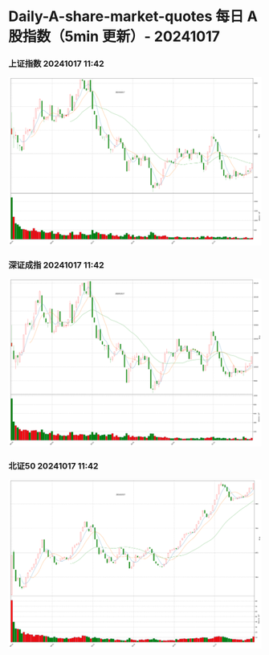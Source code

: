 
# Daily-A-share-market-quotes 每日 A 股指数（5min 更新）- 20241017

### 上证指数 20241017 11:42
![](./fig/2024/10/20241017-sh000001.png)

### 深证成指 20241017 11:42
![](./fig/2024/10/20241017-sz399001.png)

### 北证50 20241017 11:42
![](./fig/2024/10/20241017-bj899050.png)
